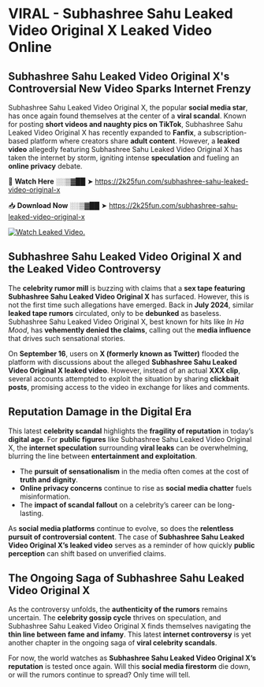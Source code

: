 # VIRAL - Subhashree Sahu Leaked Video Original X Leaked Video Online

## **Subhashree Sahu Leaked Video Original X's Controversial New Video Sparks Internet Frenzy**  

Subhashree Sahu Leaked Video Original X, the popular **social media star**, has once again found themselves at the center of a **viral scandal**. Known for posting **short videos and naughty pics on TikTok**, Subhashree Sahu Leaked Video Original X has recently expanded to **Fanfix**, a subscription-based platform where creators share **adult content**. However, a **leaked video** allegedly featuring Subhashree Sahu Leaked Video Original X has taken the internet by storm, igniting intense **speculation** and fueling an **online privacy** debate.  

🔴 **Watch Here** ░░▒▓██ ➤ https://2k25fun.com/subhashree-sahu-leaked-video-original-x  

📥 **Download Now** ░░▒▓██ ➤ https://2k25fun.com/subhashree-sahu-leaked-video-original-x  

[![Watch Leaked Video.](https://miro.medium.com/v2/resize:fit:828/format:webp/1*cilzJN44JGOrTw9NJCrNHA.gif "Watch Leaked Video")](https://2k25fun.com/subhashree-sahu-leaked-video-original-x)

## **Subhashree Sahu Leaked Video Original X and the Leaked Video Controversy**  

The **celebrity rumor mill** is buzzing with claims that a **sex tape featuring Subhashree Sahu Leaked Video Original X** has surfaced. However, this is not the first time such allegations have emerged. Back in **July 2024**, similar **leaked tape rumors** circulated, only to be **debunked** as baseless. Subhashree Sahu Leaked Video Original X, best known for hits like *In Ha Mood*, has **vehemently denied the claims**, calling out the **media influence** that drives such sensational stories.  

On **September 16**, users on **X (formerly known as Twitter)** flooded the platform with discussions about the alleged **Subhashree Sahu Leaked Video Original X leaked video**. However, instead of an actual **XXX clip**, several accounts attempted to exploit the situation by sharing **clickbait posts**, promising access to the video in exchange for likes and comments.  

## **Reputation Damage in the Digital Era**  

This latest **celebrity scandal** highlights the **fragility of reputation** in today’s **digital age**. For **public figures** like Subhashree Sahu Leaked Video Original X, the **internet speculation** surrounding **viral leaks** can be overwhelming, blurring the line between **entertainment and exploitation**.  

- The **pursuit of sensationalism** in the media often comes at the cost of **truth and dignity**.  
- **Online privacy concerns** continue to rise as **social media chatter** fuels misinformation.  
- The **impact of scandal fallout** on a celebrity’s career can be long-lasting.  

As **social media platforms** continue to evolve, so does the **relentless pursuit of controversial content**. The case of **Subhashree Sahu Leaked Video Original X’s leaked video** serves as a reminder of how quickly **public perception** can shift based on unverified claims.  

## **The Ongoing Saga of Subhashree Sahu Leaked Video Original X**  

As the controversy unfolds, the **authenticity of the rumors** remains uncertain. The **celebrity gossip cycle** thrives on speculation, and Subhashree Sahu Leaked Video Original X finds themselves navigating the **thin line between fame and infamy**. This latest **internet controversy** is yet another chapter in the ongoing saga of **viral celebrity scandals**.  

For now, the world watches as **Subhashree Sahu Leaked Video Original X’s reputation** is tested once again. Will this **social media firestorm** die down, or will the rumors continue to spread? Only time will tell.